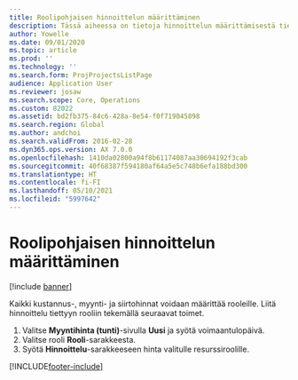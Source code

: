 ```yaml
---
title: Roolipohjaisen hinnoittelun määrittäminen
description: Tässä aiheessa on tietoja hinnoittelun määrittämisestä tietyille rooleille.
author: Yowelle
ms.date: 09/01/2020
ms.topic: article
ms.prod: ''
ms.technology: ''
ms.search.form: ProjProjectsListPage
audience: Application User
ms.reviewer: josaw
ms.search.scope: Core, Operations
ms.custom: 82022
ms.assetid: bd2fb375-84c6-428a-8e54-f0f719045898
ms.search.region: Global
ms.author: andchoi
ms.search.validFrom: 2016-02-28
ms.dyn365.ops.version: AX 7.0.0
ms.openlocfilehash: 1410da02800a94f8b61174087aa30694192f3cab
ms.sourcegitcommit: 40f68387f594180af64a5e5c748b6efa188bd300
ms.translationtype: HT
ms.contentlocale: fi-FI
ms.lasthandoff: 05/10/2021
ms.locfileid: "5997642"
---
```

# <a name="set-up-role-based-pricing"></a>Roolipohjaisen hinnoittelun määrittäminen

[!include [banner](../includes/banner.md)]

Kaikki kustannus-, myynti- ja siirtohinnat voidaan määrittää rooleille. Liitä hinnoittelu tiettyyn rooliin tekemällä seuraavat toimet.

1. Valitse **Myyntihinta (tunti)**-sivulla **Uusi** ja syötä voimaantulopäivä.
2. Valitse rooli **Rooli**-sarakkeesta.
3. Syötä **Hinnoittelu**-sarakkeeseen hinta valitulle resurssiroolille.


[!INCLUDE[footer-include](../includes/footer-banner.md)]